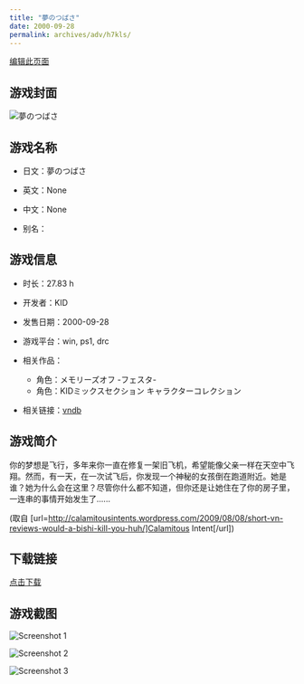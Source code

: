 ```yaml
---
title: "夢のつばさ"
date: 2000-09-28
permalink: archives/adv/h7kls/
---
```

[编辑此页面](https://github.com/ACG-3/ADV3-source/blob/main/source/_posts/%E5%A4%A2%E3%81%AE%E3%81%A4%E3%81%B0%E3%81%95.md)

## 游戏封面

![夢のつばさ](https://pan.timero.xyz/d/onedrive/img_lib_001/%E5%A4%A2%E3%81%AE%E3%81%A4%E3%81%B0%E3%81%95_cover.avif)


## 游戏名称

- 日文：夢のつばさ
- 英文：None
- 中文：None

- 别名：


## 游戏信息

- 时长：27.83 h
- 开发者：KID
- 发售日期：2000-09-28
- 游戏平台：win, ps1, drc
- 相关作品：
   - 角色：メモリーズオフ -フェスタ-
   - 角色：KIDミックスセクション キャラクターコレクション

- 相关链接：[vndb](https://vndb.org/v5850)


## 游戏简介

你的梦想是飞行，多年来你一直在修复一架旧飞机，希望能像父亲一样在天空中飞翔。然而，有一天，在一次试飞后，你发现一个神秘的女孩倒在跑道附近。她是谁？她为什么会在这里？尽管你什么都不知道，但你还是让她住在了你的房子里，一连串的事情开始发生了......

(取自 [url=http://calamitousintents.wordpress.com/2009/08/08/short-vn-reviews-would-a-bishi-kill-you-huh/]Calamitous Intent[/url])


## 下载链接

[点击下载](https://pan.timero.xyz/onedrive/adv_lib_001/%E5%A4%A2%E3%81%AE%E3%81%A4%E3%81%B0%E3%81%95)


## 游戏截图


![Screenshot 1](https://pan.timero.xyz/d/onedrive/img_lib_001/%E5%A4%A2%E3%81%AE%E3%81%A4%E3%81%B0%E3%81%95_Screenshot_1.avif)

![Screenshot 2](https://pan.timero.xyz/d/onedrive/img_lib_001/%E5%A4%A2%E3%81%AE%E3%81%A4%E3%81%B0%E3%81%95_Screenshot_2.avif)

![Screenshot 3](https://pan.timero.xyz/d/onedrive/img_lib_001/%E5%A4%A2%E3%81%AE%E3%81%A4%E3%81%B0%E3%81%95_Screenshot_3.avif)

